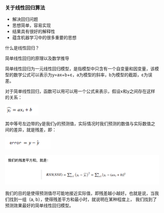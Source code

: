
### 关于线性回归算法

- 解决回归问题
- 思想简单，容易实现
- 结果具有很好的解释性
- 蕴含机器学习中的很多重要的思想

什么是线性回归？

简单线性回归的原理以及数学推导

简单线性回归为一元线性回归模型，是指模型中只含有一个自变量和因变量，该模型的数学公式可以表示为y=ax+b+ε，a为模型的斜率，b为模型的截距，ε为误差。

对于简单线性回归，函数可以用可以用一个公式来表示，假设x和y之间存在这样的关系：

![img.png](img.png)

其中等号左边带的y是我们y的预测值，实际情况时我们预测的数值与实际数值之间的差异，就是残差，即：

![img_1.png](img_1.png)

![img_2.png](img_2.png)

我们的目的是使得预测值尽可能地接近实际值，即残差越小越好。也就是说，当我们找到一组（a, b），使得残差平方和最小时，就说明在某种程度上，
我们找到了预测效果最好的简单线性回归模型。
